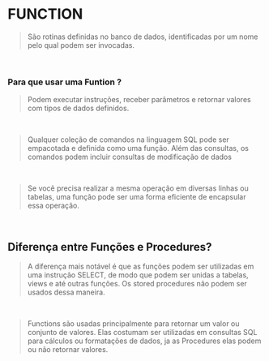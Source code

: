 # FUNCTION
>São rotinas definidas no banco de dados, identificadas 
>por um nome pelo qual podem ser invocadas.

<br>

### Para que usar uma Funtion ?

> Podem executar instruções, receber parâmetros e 
> retornar valores com tipos de dados definidos.

<br>

> Qualquer coleção de comandos na linguagem SQL pode ser empacotada e definida como uma função. Além das consultas, os comandos podem incluir consultas de modificação de dados

<br>

> Se você precisa realizar a mesma operação em diversas linhas ou tabelas, uma função pode ser uma forma eficiente de encapsular essa operação.

<br>

## Diferença entre Funções e Procedures?

>A diferença mais notável é que as funções podem ser utilizadas em uma instrução SELECT, de modo que podem ser unidas a tabelas, views e até outras funções. Os stored procedures não podem ser usados dessa maneira.

<br>

> Functions são usadas principalmente para retornar um valor ou conjunto de valores. Elas costumam ser utilizadas em consultas SQL para cálculos ou formatações de dados, ja as Procedures elas podem ou não retornar valores.
